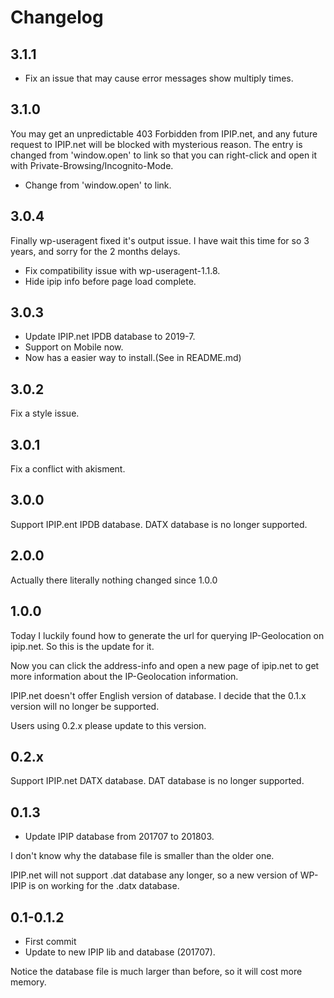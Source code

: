 # Changelog

## 3.1.1

- Fix an issue that may cause error messages show multiply times.

## 3.1.0

You may get an unpredictable 403 Forbidden from IPIP.net, and any future request to IPIP.net will be blocked with mysterious reason. The entry is changed from 'window.open' to <a> link so that you can right-click and open it with Private-Browsing/Incognito-Mode.

- Change from 'window.open' to <a> link.

## 3.0.4

Finally wp-useragent fixed it's output issue. I have wait this time for so 3 years, and sorry for the 2 months delays.

- Fix compatibility issue with wp-useragent-1.1.8.
- Hide ipip info before page load complete.

## 3.0.3

- Update IPIP.net IPDB database to 2019-7.
- Support on Mobile now.
- Now has a easier way to install.(See in README.md)

## 3.0.2

Fix a style issue.

## 3.0.1

Fix a conflict with akisment.

## 3.0.0

Support IPIP.ent IPDB database. DATX database is no longer supported.

## 2.0.0

Actually there literally nothing changed since 1.0.0

## 1.0.0

Today I luckily found how to generate the url for querying IP-Geolocation on ipip.net. So this is the update for it.

Now you can click the address-info and open a new page of ipip.net to get more information about the IP-Geolocation information.

IPIP.net doesn't offer English version of database. I decide that the 0.1.x version will no longer be supported.

Users using 0.2.x please update to this version.

## 0.2.x

Support IPIP.net DATX database. DAT database is no longer supported.

## 0.1.3

- Update IPIP database from 201707 to 201803.

I don't know why the database file is smaller than the older one.

IPIP.net will not support .dat database any longer, so a new version of WP-IPIP is on working for the .datx database.

## 0.1-0.1.2

- First commit
- Update to new IPIP lib and database (201707).

Notice the database file is much larger than before, so it will cost more memory.
